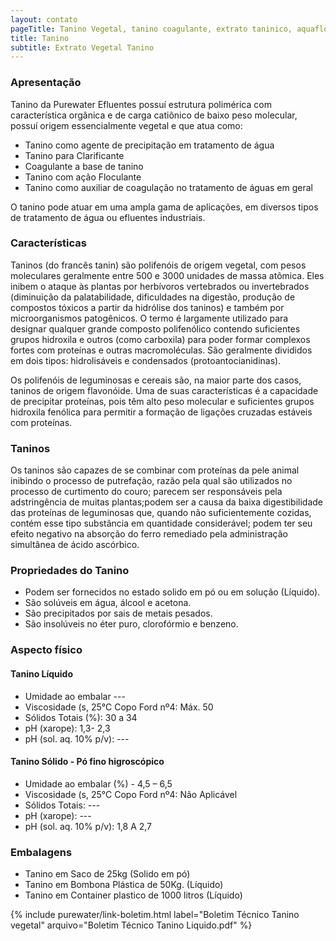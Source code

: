 ```yaml
---
layout: contato
pageTitle: Tanino Vegetal, tanino coagulante, extrato taninico, aquafloc, extrato vegetal tanino
title: Tanino
subtitle: Extrato Vegetal Tanino 
---
```


### Apresentação

Tanino da Purewater Efluentes possuí estrutura polimérica com característica orgânica e de carga catiônico de baixo peso molecular, possuí origem essencialmente vegetal e que atua como:

 - Tanino como agente de precipitação em tratamento de água
 - Tanino para Clarificante
 - Coagulante a base de tanino
 - Tanino com ação Floculante
 - Tanino como auxiliar de coagulação no tratamento de águas em geral

O tanino pode atuar em uma ampla gama de aplicações, em diversos tipos de tratamento de água ou efluentes industriais.

### Características

Taninos (do francês tanin) são polifenóis de origem vegetal, com pesos moleculares geralmente entre 500 e 3000 unidades de massa atômica. Eles inibem o ataque às plantas por herbívoros vertebrados ou invertebrados (diminuição da palatabilidade, dificuldades na digestão, produção de compostos tóxicos a partir da hidrólise dos taninos) e também por microorganismos patogênicos. O termo é largamente utilizado para designar qualquer grande composto polifenólico contendo suficientes grupos hidroxila e outros (como carboxila) para poder formar complexos fortes com proteínas e outras macromoléculas. São geralmente divididos em dois tipos: hidrolisáveis e condensados (protoantocianidinas).

Os polifenóis de leguminosas e cereais são, na maior parte dos casos, taninos de origem flavonóide. Uma de suas características é a capacidade de precipitar proteínas, pois têm alto peso molecular e suficientes grupos hidroxila fenólica para permitir a formação de ligações cruzadas estáveis com proteínas.

### Taninos

Os taninos são capazes de se combinar com proteínas da pele animal inibindo o processo de putrefação, razão pela qual são utilizados no processo de curtimento do couro;
parecem ser responsáveis pela adstringência de muitas plantas;podem ser a causa da baixa digestibilidade das proteínas de leguminosas que, quando não suficientemente cozidas, contém esse tipo substância em quantidade considerável;
podem ter seu efeito negativo na absorção do ferro remediado pela administração simultânea de ácido ascórbico. 

### Propriedades do Tanino

- Podem ser fornecidos no estado solido em pó ou em solução (Líquido).
- São solúveis em água, álcool e acetona.
- São precipitados por sais de metais pesados.
- São insolúveis no éter puro, clorofórmio e benzeno.

### Aspecto físico 


#### Tanino Líquido

- Umidade ao embalar ---
- Viscosidade (s, 25°C Copo Ford nº4: Máx. 50 
- Sólidos Totais (%): 30 a 34
- pH (xarope): 1,3- 2,3 
- pH (sol. aq. 10% p/v): ---

#### Tanino Sólido - Pó fino higroscópico

- Umidade ao embalar (%) - 4,5 – 6,5
- Viscosidade (s, 25°C Copo Ford nº4: Não Aplicável
- Sólidos Totais: ---
- pH (xarope): ---
- pH (sol. aq. 10% p/v): 1,8 A 2,7

 
### Embalagens

- Tanino em Saco de 25kg (Solido em pó)
- Tanino em Bombona Plástica de 50Kg. (Líquido)
- Tanino em Container plastico de 1000 litros (Líquido)

{% include purewater/link-boletim.html 
   label="Boletim Técnico Tanino vegetal" 
   arquivo="Boletim Técnico Tanino Liquido.pdf" %}
   
   
